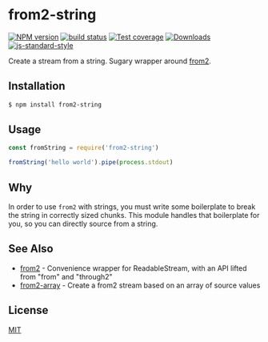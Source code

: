 # from2-string
[![NPM version][npm-image]][npm-url]
[![build status][travis-image]][travis-url]
[![Test coverage][coveralls-image]][coveralls-url]
[![Downloads][downloads-image]][downloads-url]
[![js-standard-style][standard-image]][standard-url]

Create a stream from a string. Sugary wrapper around
[from2](https://github.com/hughsk/from2).

## Installation
```bash
$ npm install from2-string
```

## Usage
```js
const fromString = require('from2-string')

fromString('hello world').pipe(process.stdout)
```

## Why
In order to use `from2` with strings, you must write some boilerplate to
break the string in correctly sized chunks. This module handles that
boilerplate for you, so you can directly source from a string.

## See Also
- [from2](https://github.com/hughsk/from2) - Convenience wrapper for ReadableStream, with an API lifted from "from" and "through2"
- [from2-array](https://github.com/binocarlos/from2-array) - Create a from2 stream based on an array of source values

## License
[MIT](https://tldrlegal.com/license/mit-license)

[npm-image]: https://img.shields.io/npm/v/from2-string.svg?style=flat-square
[npm-url]: https://npmjs.org/package/from2-string
[travis-image]: https://img.shields.io/travis/yoshuawuyts/from2-string.svg?style=flat-square
[travis-url]: https://travis-ci.org/yoshuawuyts/from2-string
[coveralls-image]: https://img.shields.io/coveralls/yoshuawuyts/from2-string.svg?style=flat-square
[coveralls-url]: https://coveralls.io/r/yoshuawuyts/from2-string?branch=master
[downloads-image]: http://img.shields.io/npm/dm/from2-string.svg?style=flat-square
[downloads-url]: https://npmjs.org/package/from2-string
[standard-image]: https://img.shields.io/badge/code%20style-standard-brightgreen.svg?style=flat-square
[standard-url]: https://github.com/feross/standard

